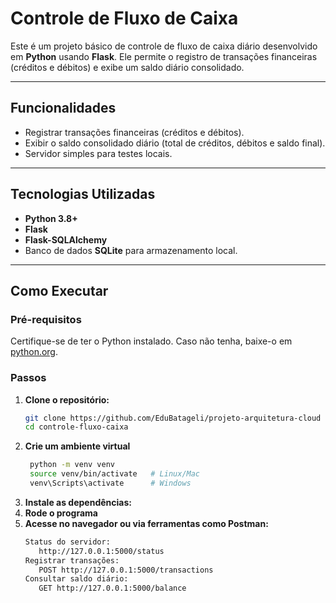 # **Controle de Fluxo de Caixa**

Este é um projeto básico de controle de fluxo de caixa diário desenvolvido em **Python** usando **Flask**. Ele permite o registro de transações financeiras (créditos e débitos) e exibe um saldo diário consolidado.

---

## **Funcionalidades**

- Registrar transações financeiras (créditos e débitos).
- Exibir o saldo consolidado diário (total de créditos, débitos e saldo final).
- Servidor simples para testes locais.

---

## **Tecnologias Utilizadas**

- **Python 3.8+**
- **Flask**
- **Flask-SQLAlchemy**
- Banco de dados **SQLite** para armazenamento local.

---

## **Como Executar**

### **Pré-requisitos**

Certifique-se de ter o Python instalado. Caso não tenha, baixe-o em [python.org](https://www.python.org/).

### **Passos**

1. **Clone o repositório:**
   ```bash
   git clone https://github.com/EduBatageli/projeto-arquitetura-cloud
   cd controle-fluxo-caixa

2. **Crie um ambiente virtual**
   ```bash
    python -m venv venv
    source venv/bin/activate   # Linux/Mac
    venv\Scripts\activate      # Windows
3. **Instale as dependências:**
4. **Rode o programa**
5. **Acesse no navegador ou via ferramentas como Postman:**
   ```bash
   Status do servidor:
      http://127.0.0.1:5000/status
   Registrar transações:
      POST http://127.0.0.1:5000/transactions
   Consultar saldo diário:
      GET http://127.0.0.1:5000/balance
 
